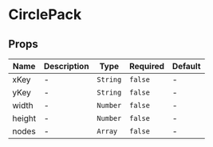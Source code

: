 # CirclePack

## Props

<!-- @vuese:CirclePack:props:start -->
|Name|Description|Type|Required|Default|
|---|---|---|---|---|
|xKey|-|`String`|`false`|-|
|yKey|-|`String`|`false`|-|
|width|-|`Number`|`false`|-|
|height|-|`Number`|`false`|-|
|nodes|-|`Array`|`false`|-|

<!-- @vuese:CirclePack:props:end -->


